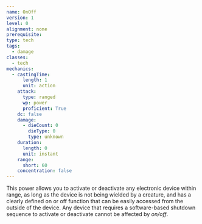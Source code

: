 ```yaml
---
name: OnOff
version: 1
level: 0
alignment: none
prerequisite: 
type: tech
tags:
  - damage
classes:
  - tech
mechanics:
  - castingTime:
      length: 1
      unit: action
    attack:
      type: ranged
      wp: power
      proficient: True
    dc: false
    damage:
      - dieCount: 0
        dieType: 0
        type: unknown
    duration:
      length: 0
      unit: instant
    range:
      short: 60
    concentration: false
---
```

This power allows you to activate or deactivate any electronic device within range, as long as the device is not being wielded by a creature, and has a clearly defined on or off function that can be easily accessed from the outside of the device. Any device that requires a software-based shutdown sequence to activate or deactivate cannot be affected by *on/off*.
    